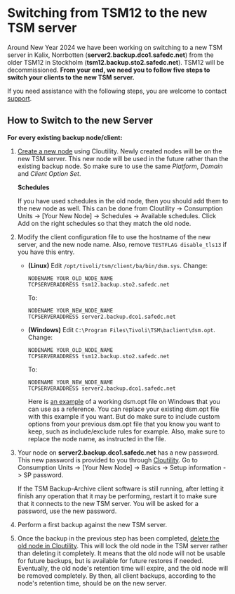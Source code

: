 Switching from TSM12 to the new TSM server
================================================

Around New Year 2024 we have been working on switching to a new TSM server in 
Kalix, Norrbotten (**server2.backup.dco1.safedc.net**) from the older TSM12 in 
Stockholm (**tsm12.backup.sto2.safedc.net**). 
TSM12 will be decommissioned.
**From your end, we need you to follow five steps to switch your clients to the 
new TSM server.**

If you need assistance with the following steps, 
you are welcome to contact [support](./../../service/support.md).

How to Switch to the new Server
--------------------------

**For every existing backup node/client:**

1. [Create a new node](../quickstart-guide.md) using Cloutility. 
   Newly created nodes will be on the new TSM server.
   This new node will be used in the future rather than the existing backup 
   node. So make sure to use the same _Platform_, _Domain_ and 
   _Client Option Set_.
   
     **Schedules**

     If you have used schedules in the old node, then you should add them to 
     the new node as well. 
     This can be done from Cloutility -> Consumption Units -> 
     [Your New Node] -> Schedules -> Available schedules. 
     Click Add on the right schedules so that they match the old node.

2. Modify the client configuration file to use the hostname of the new server,
   and the new node name.
   Also, remove `TESTFLAG disable_tls13` if you have this entry.

     - **(Linux)** Edit `/opt/tivoli/tsm/client/ba/bin/dsm.sys`. 
       Change:
       ```
       NODENAME YOUR_OLD_NODE_NAME
       TCPSERVERADDRESS tsm12.backup.sto2.safedc.net
       ```
       To:
       ```
       NODENAME YOUR_NEW_NODE_NAME
       TCPSERVERADDRESS server2.backup.dco1.safedc.net
       ```
     - **(Windows)** Edit `C:\Program Files\Tivoli\TSM\baclient\dsm.opt`. 
       Change:
       ```
       NODENAME YOUR_OLD_NODE_NAME
       TCPSERVERADDRESS tsm12.backup.sto2.safedc.net
       ```
       To:
       ```
       NODENAME YOUR_NEW_NODE_NAME
       TCPSERVERADDRESS server2.backup.dco1.safedc.net
       ```
         Here is <a href="https://raw.githubusercontent.com/safespring/cloud-BaaS/master/windows/dsm.opt.example" target="_blank">an example</a> 
         of a working dsm.opt file on Windows
         that you can use as a reference. You can replace your existing dsm.opt 
         file with this example if you want. But do make sure to include 
         custom options from your previous dsm.opt file that you know you want 
         to keep, such as include/exclude rules for example.
         Also, make sure to replace the node name, as instructed in the file.

3. Your node on **server2.backup.dco1.safedc.net** has a new password. 
   This new password is provided to you through 
   <a href="https://portal.backup.sto2.safedc.net/" target="_blank">Cloutility</a>. Go to 
   Consumption Units -> [Your New Node] -> Basics -> Setup information -> 
   SP password.

    If the TSM Backup-Archive client software is still running, after letting it 
    finish any operation that it may be performing, restart it to make sure that 
    it connects to the new TSM server. You will be asked for a password, use the 
    new password.

4. Perform a first backup against the new TSM server.
5. Once the backup in the previous step has been completed, [delete the old
   node in Cloutility](delete-node.md). 
   This will lock the old node in the TSM server rather
   than deleting it completely. 
   It means that the old node will not be usable for future backups, 
   but is available for future restores if needed. 
   Eventually, the old node's retention time will expire, 
   and the old node will be removed completely. 
   By then, all client backups, according to the node's retention time, should 
   be on the new server.
